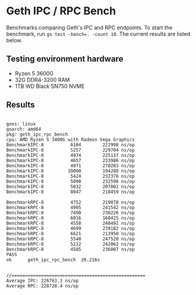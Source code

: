 # Geth IPC / RPC Bench
Benchmarks comparing Geth's IPC and RPC endpoints. To start the benchmark, run `go test -bench=. -count 10`. The current results are listed below. 

## Testing environment hardware  
- Ryzen 5 3600G
- 32G DDR4-3200 RAM
- 1TB WD Black SN750 NVME


## Results

```

goos: linux
goarch: amd64
pkg: geth_ipc_rpc_bench
cpu: AMD Ryzen 5 3400G with Radeon Vega Graphics    
BenchmarkIPC-8   	    6104	    222998 ns/op
BenchmarkIPC-8   	    5257	    229704 ns/op
BenchmarkIPC-8   	    4974	    225137 ns/op
BenchmarkIPC-8   	    4657	    233986 ns/op
BenchmarkIPC-8   	    4971	    270283 ns/op
BenchmarkIPC-8   	   10000	    194288 ns/op
BenchmarkIPC-8   	    5424	    232378 ns/op
BenchmarkIPC-8   	    5090	    232598 ns/op
BenchmarkIPC-8   	    5032	    207802 ns/op
BenchmarkIPC-8   	    8047	    218459 ns/op

BenchmarkRPC-8   	    4752	    219878 ns/op
BenchmarkRPC-8   	    4905	    241542 ns/op
BenchmarkRPC-8   	    7490	    230226 ns/op
BenchmarkRPC-8   	    6016	    168425 ns/op
BenchmarkRPC-8   	    4558	    248492 ns/op
BenchmarkRPC-8   	    4699	    239182 ns/op
BenchmarkRPC-8   	    6621	    213950 ns/op
BenchmarkRPC-8   	    5548	    247520 ns/op
BenchmarkRPC-8   	    5222	    242062 ns/op
BenchmarkRPC-8   	    4585	    236007 ns/op
PASS
ok  	geth_ipc_rpc_bench	26.216s


//==================================================
Average IPC: 226763.3 ns/op
Average RPC: 228728.4 ns/op




```
